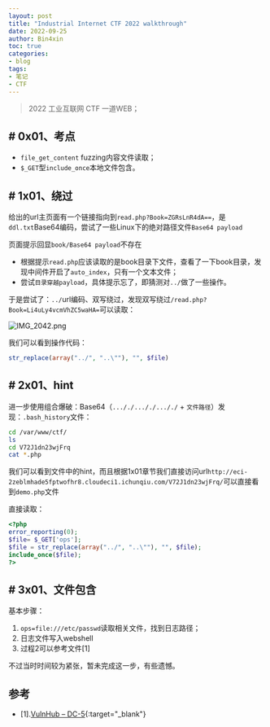 ```yaml
---
layout: post
title: "Industrial Internet CTF 2022 walkthrough"
date: 2022-09-25
author: Bin4xin
toc: true
categories:
- blog
tags:
- 笔记
- CTF
---
```


> 2022 工业互联网 CTF 一道WEB；

## # 0x01、考点

- `file_get_content` fuzzing内容文件读取；
- `$_GET`型`include_once`本地文件包含。

## # 1x01、绕过

给出的url主页面有一个链接指向到`read.php?Book=ZGRsLnR4dA==`，是`ddl.txt`Base64编码，尝试了一些Linux下的绝对路径文件`Base64 payload`

页面提示回显`book/Base64 payload`不存在

- 根据提示`read.php`应该读取的是book目录下文件，查看了一下book目录，发现中间件开启了`auto_index`，只有一个文本文件；
- 尝试`目录穿越payload`，具体提示忘了，即猜测对`../`做了一些操作。

于是尝试了：`../`url编码、双写绕过，发现双写绕过`/read.php?Book=Li4uLy4vcmVhZC5waHA=`可以读取：

![IMG_2042.png]({{site.PicturesLinks_Domain}}/images/2022/09/25/IMG_2042.png)

我们可以看到操作代码：

```php
str_replace(array("../", "..\""), "", $file)
```

## # 2x01、hint

进一步使用组合爆破：Base64（`..././..././..././` + `文件路径`）发现：`.bash_history`文件：

```bash
cd /var/www/ctf/
ls
cd V72J1dn23wjFrq
cat *.php
```

我们可以看到文件中的hint，而且根据1x01章节我们直接访问url`http://eci-2zeblmhade5fptwofhr8.cloudeci1.ichunqiu.com/V72J1dn23wjFrq/`可以直接看到`demo.php`文件

直接读取：

```php
<?php
error_reporting(0);
$file= $_GET['ops'];
$file = str_replace(array("../", "..\""), "", $file);
include_once($file);	
?>
```

## # 3x01、文件包含

基本步骤：

1. `ops=file:///etc/passwd`读取相关文件，找到日志路径；
2. 日志文件写入webshell
3. 过程2可以参考文件[1]

不过当时时间较为紧张，暂未完成这一步，有些遗憾。

## 参考

- [1].[VulnHub – DC-5](https://henkel-security.com/2020/08/vulnhub-dc-5/){:target="_blank"}